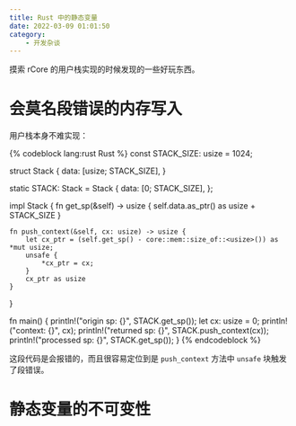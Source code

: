 ```yaml
---
title: Rust 中的静态变量
date: 2022-03-09 01:01:50
category:
    - 开发杂谈
---
```


摸索 rCore 的用户栈实现的时候发现的一些好玩东西。

<!-- more -->

# 会莫名段错误的内存写入

用户栈本身不难实现：

{% codeblock lang:rust Rust %}
const STACK_SIZE: usize = 1024;

struct Stack {
    data: [usize; STACK_SIZE],
}

static STACK: Stack = Stack {
    data: [0; STACK_SIZE],
};

impl Stack {
    fn get_sp(&self) -> usize {
        self.data.as_ptr() as usize + STACK_SIZE
    }

    fn push_context(&self, cx: usize) -> usize {
        let cx_ptr = (self.get_sp() - core::mem::size_of::<usize>()) as *mut usize;
        unsafe {
            *cx_ptr = cx;
        }
        cx_ptr as usize
    }
}

fn main() {
    println!("origin sp: {}", STACK.get_sp());
    let cx: usize = 0;
    println!("context: {}", cx);
    println!("returned sp: {}", STACK.push_context(cx));
    println!("processed sp: {}", STACK.get_sp());
}
{% endcodeblock %}

这段代码是会报错的，而且很容易定位到是 `push_context` 方法中 `unsafe` 块触发了段错误。

# 静态变量的不可变性


